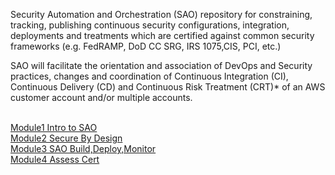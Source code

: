 Security Automation and Orchestration (SAO) repository for constraining, tracking, publishing continuous security configurations, integration, deployments and treatments which are certified against common security frameworks (e.g. FedRAMP, DoD CC SRG, IRS 1075,CIS, PCI, etc.)

SAO will facilitate the orientation and association of DevOps and Security practices, changes and coordination of Continuous Integration (CI), Continuous Delivery (CD) and Continuous Risk Treatment (CRT)* of an AWS customer account and/or multiple accounts.  
 <br> 
 
 [Module1 Intro to SAO](Module1.pdf) <br>
 [Module2 Secure By Design](Module2.pdf) <br>
 [Module3 SAO Build,Deploy,Monitor](Module3.pdf) <br>
 [Module4 Assess Cert](Module4.pdf) <br>
